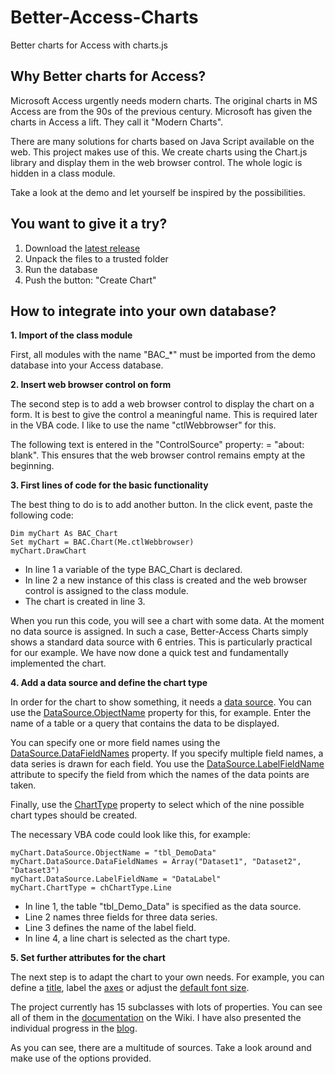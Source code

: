 # Better-Access-Charts
Better charts for Access with charts.js

## Why Better charts for Access?

Microsoft Access urgently needs modern charts. The original charts in MS Access are from the 90s of the previous century. Microsoft has given the charts in Access a lift. They call it "Modern Charts".

There are many solutions for charts based on Java Script available on the web. This project makes use of this.
We create charts using the Chart.js library and display them in the web browser control. The whole logic is hidden in a class module.

Take a look at the demo and let yourself be inspired by the possibilities.

## You want to give it a try?
1. Download the [latest release](https://github.com/team-moeller/better-access-charts/releases/latest)
2. Unpack the files to a trusted folder
3. Run the database
4. Push the button: "Create Chart"

## How to integrate into your own database?
**1. Import of the class module**

First, all modules with the name "BAC_*" must be imported from the demo database into your Access database.

**2. Insert web browser control on form**

The second step is to add a web browser control to display the chart on a form. It is best to give the control a meaningful name. This is required later in the VBA code. I like to use the name "ctlWebbrowser" for this.

The following text is entered in the "ControlSource" property: = "about: blank". This ensures that the web browser control remains empty at the beginning.

**3. First lines of code for the basic functionality**

The best thing to do is to add another button. In the click event, paste the following code:

```vba
Dim myChart As BAC_Chart  
Set myChart = BAC.Chart(Me.ctlWebbrowser)  
myChart.DrawChart  
```

* In line 1 a variable of the type BAC_Chart is declared.
* In line 2 a new instance of this class is created and the web browser control is assigned to the class module.
* The chart is created in line 3. 


When you run this code, you will see a chart with some data. At the moment no data source is assigned. In such a case, Better-Access Charts simply shows a standard data source with 6 entries. This is particularly practical for our example. We have now done a quick test and fundamentally implemented the chart.

**4. Add a data source and define the chart type**

In order for the chart to show something, it needs a [data source](https://github.com/team-moeller/better-access-charts/wiki/datasource). You can use the [DataSource.ObjectName](https://github.com/team-moeller/better-access-charts/wiki/datasource#objectname) property for this, for example. Enter the name of a table or a query that contains the data to be displayed.

You can specify one or more field names using the [DataSource.DataFieldNames](https://github.com/team-moeller/better-access-charts/wiki/datasource#datafieldnames) property. If you specify multiple field names, a data series is drawn for each field. You use the [DataSource.LabelFieldName](https://github.com/team-moeller/better-access-charts/wiki/datasource#labelfieldname) attribute to specify the field from which the names of the data points are taken.

Finally, use the [ChartType](https://github.com/team-moeller/better-access-charts/wiki/chart#charttype) property to select which of the nine possible chart types should be created.

The necessary VBA code could look like this, for example:

```vba
myChart.DataSource.ObjectName = "tbl_DemoData"
myChart.DataSource.DataFieldNames = Array("Dataset1", "Dataset2", "Dataset3")
myChart.DataSource.LabelFieldName = "DataLabel"
myChart.ChartType = chChartType.Line
```

* In line 1, the table "tbl_Demo_Data" is specified as the data source.
* Line 2 names three fields for three data series.
* Line 3 defines the name of the label field.
* In line 4, a line chart is selected as the chart type.

**5. Set further attributes for the chart**

The next step is to adapt the chart to your own needs. For example, you can define a [title](https://github.com/team-moeller/better-access-charts/wiki/title), label the [axes](https://github.com/team-moeller/better-access-charts/wiki/axis#labeltext) or adjust the [default font size](https://github.com/team-moeller/better-access-charts/wiki/font#size).

The project currently has 15 subclasses with lots of properties. You can see all of them in the [documentation](https://github.com/team-moeller/better-access-charts/wiki/documentation) on the Wiki. I have also presented the individual progress in the [blog](https://translate.google.com/translate?hl=en&sl=de&tl=en&u=https%3A%2F%2Fblog.team-moeller.de%2Fsearch%2Flabel%2FBetter%20Access%20Charts).

As you can see, there are a multitude of sources. Take a look around and make use of the options provided.

